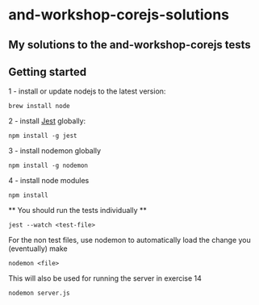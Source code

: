 # and-workshop-corejs-solutions

## My solutions to the and-workshop-corejs tests

## Getting started

1 - install or update nodejs to the latest version:

```
brew install node
```

2 - install [Jest](https://facebook.github.io/jest/) globally:

```
npm install -g jest
```

3 - install nodemon globally

```
npm install -g nodemon
```

4 - install node modules

```
npm install
```

** You should run the tests individually **

```
jest --watch <test-file>
```

For the non test files, use nodemon to automatically load the change you (eventually) make

```
nodemon <file>
```

This will also be used for running the server in exercise 14

```
nodemon server.js
```
